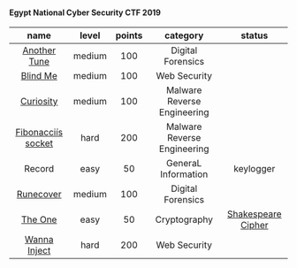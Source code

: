 #### Egypt National Cyber Security CTF 2019





| name | level | points | category | status |
|:-:|:-:|:-:|:-:|:-:|
| [Another Tune](https://satharus.wordpress.com/2019/09/08/writeup-national-ctf-2019/)  | medium | 100 | Digital Forensics |
| [Blind Me](http://35.224.222.208/blindme/)  | medium | 100 | Web Security |
| [Curiosity](https://github.com/islamgab/final-ctf-egy-2019/tree/master/Curiosity)  | medium | 100 | Malware Reverse Engineering |
| [Fibonacciís socket](https://github.com/islamgab/final-ctf-egy-2019/tree/master/Fibonacci%C3%ADs%20socket)  | hard | 200 | Malware Reverse Engineering |
| Record  | easy | 50 | GeneraL Information | keylogger |
| [Runecover](https://satharus.wordpress.com/2019/09/08/writeup-national-ctf-2019/)  | medium | 100 | Digital Forensics |
| [The One](https://satharus.wordpress.com/2019/09/08/writeup-national-ctf-2019/)  | easy | 50 | Cryptography | [Shakespeare Cipher](https://en.wikipedia.org/wiki/Bacon%27s_cipher) |
| [Wanna Inject](http://35.232.243.104/wannainject/)  | hard | 200 | Web Security |
